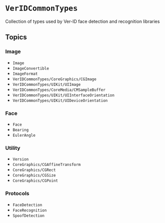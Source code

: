 # ``VerIDCommonTypes``

Collection of types used by Ver-ID face detection and recognition libraries 

## Topics

### Image

- ``Image``
- ``ImageConvertible``
- ``ImageFormat``
- ``VerIDCommonTypes/CoreGraphics/CGImage``
- ``VerIDCommonTypes/UIKit/UIImage``
- ``VerIDCommonTypes/CoreMedia/CMSampleBuffer``
- ``VerIDCommonTypes/UIKit/UIInterfaceOrientation``
- ``VerIDCommonTypes/UIKit/UIDeviceOrientation``

### Face

- ``Face``
- ``Bearing``
- ``EulerAngle``

### Utility

- ``Version``
- ``CoreGraphics/CGAffineTransform``
- ``CoreGraphics/CGRect``
- ``CoreGraphics/CGSize``
- ``CoreGraphics/CGPoint``

### Protocols

- ``FaceDetection``
- ``FaceRecognition``
- ``SpoofDetection``
